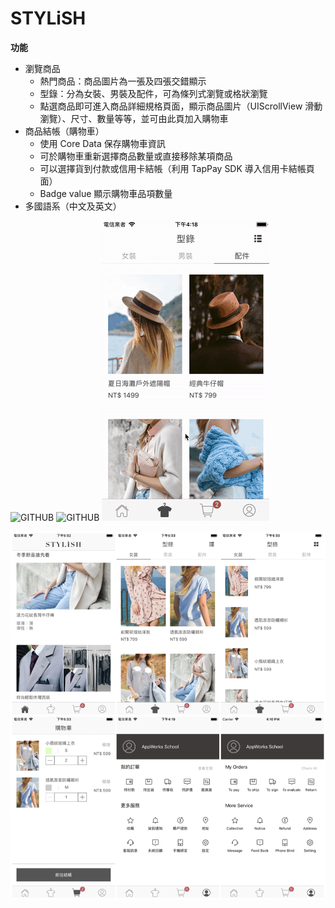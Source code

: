 # STYLiSH
**功能**
 * 瀏覽商品
    * 熱門商品：商品圖片為一張及四張交錯顯示
    * 型錄：分為女裝、男裝及配件，可為條列式瀏覽或格狀瀏覽
    * 點選商品即可進入商品詳細規格頁面，顯示商品圖片（UIScrollView 滑動瀏覽）、尺寸、數量等等，並可由此頁加入購物車
 * 商品結帳（購物車）
    * 使用 Core Data 保存購物車資訊
    * 可於購物車重新選擇商品數量或直接移除某項商品
    * 可以選擇貨到付款或信用卡結帳（利用 TapPay SDK 導入信用卡結帳頁面）
    * Badge value 顯示購物車品項數量
 * 多國語系（中文及英文）
    
![GITHUB](https://github.com/Sylviajiafen/STYLiSH/blob/master/STYLiSH_01.gif)
![GITHUB](https://github.com/Sylviajiafen/STYLiSH/blob/master/STYLiSH_02.gif)
![GITHUB](https://github.com/Sylviajiafen/STYLiSH/blob/master/STYLiSH_03.gif)
     
![GITHUB](https://github.com/Sylviajiafen/STYLiSH/blob/master/IMG_5452.png)
